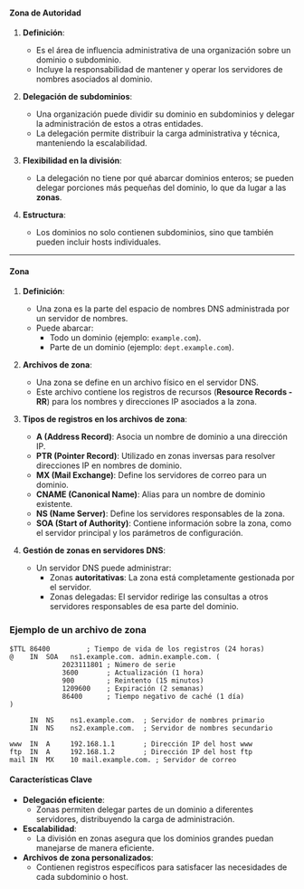#### **Zona de Autoridad**

1. **Definición**:
    
    - Es el área de influencia administrativa de una organización sobre un dominio o subdominio.
    - Incluye la responsabilidad de mantener y operar los servidores de nombres asociados al dominio.
2. **Delegación de subdominios**:
    
    - Una organización puede dividir su dominio en subdominios y delegar la administración de estos a otras entidades.
    - La delegación permite distribuir la carga administrativa y técnica, manteniendo la escalabilidad.
3. **Flexibilidad en la división**:
    
    - La delegación no tiene por qué abarcar dominios enteros; se pueden delegar porciones más pequeñas del dominio, lo que da lugar a las **zonas**.
4. **Estructura**:
    
    - Los dominios no solo contienen subdominios, sino que también pueden incluir hosts individuales.

---

#### **Zona**

1. **Definición**:
    
    - Una zona es la parte del espacio de nombres DNS administrada por un servidor de nombres.
    - Puede abarcar:
        - Todo un dominio (ejemplo: `example.com`).
        - Parte de un dominio (ejemplo: `dept.example.com`).
2. **Archivos de zona**:
    
    - Una zona se define en un archivo físico en el servidor DNS.
    - Este archivo contiene los registros de recursos (**Resource Records - RR**) para los nombres y direcciones IP asociados a la zona.
3. **Tipos de registros en los archivos de zona**:
    
    - **A (Address Record)**: Asocia un nombre de dominio a una dirección IP.
    - **PTR (Pointer Record)**: Utilizado en zonas inversas para resolver direcciones IP en nombres de dominio.
    - **MX (Mail Exchange)**: Define los servidores de correo para un dominio.
    - **CNAME (Canonical Name)**: Alias para un nombre de dominio existente.
    - **NS (Name Server)**: Define los servidores responsables de la zona.
    - **SOA (Start of Authority)**: Contiene información sobre la zona, como el servidor principal y los parámetros de configuración.
4. **Gestión de zonas en servidores DNS**:
    
    - Un servidor DNS puede administrar:
        - Zonas **autoritativas**: La zona está completamente gestionada por el servidor.
        - Zonas delegadas: El servidor redirige las consultas a otros servidores responsables de esa parte del dominio.
### Ejemplo de un archivo de zona

```plaintext
$TTL 86400         ; Tiempo de vida de los registros (24 horas)
@    IN  SOA   ns1.example.com. admin.example.com. (
             2023111801 ; Número de serie
             3600       ; Actualización (1 hora)
             900        ; Reintento (15 minutos)
             1209600    ; Expiración (2 semanas)
             86400      ; Tiempo negativo de caché (1 día)
)

     IN  NS    ns1.example.com.  ; Servidor de nombres primario
     IN  NS    ns2.example.com.  ; Servidor de nombres secundario

www  IN  A     192.168.1.1       ; Dirección IP del host www
ftp  IN  A     192.168.1.2       ; Dirección IP del host ftp
mail IN  MX    10 mail.example.com. ; Servidor de correo
```
#### **Características Clave**

- **Delegación eficiente**:
    - Zonas permiten delegar partes de un dominio a diferentes servidores, distribuyendo la carga de administración.
- **Escalabilidad**:
    - La división en zonas asegura que los dominios grandes puedan manejarse de manera eficiente.
- **Archivos de zona personalizados**:
    - Contienen registros específicos para satisfacer las necesidades de cada subdominio o host.
